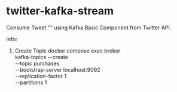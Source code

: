 # twitter-kafka-stream
Consume Tweet "" using Kafka Basic Component from Twitter API.

Info:
1. Create Topic
  docker compose exec broker \
    kafka-topics --create \
      --topic purchases \
      --bootstrap-server localhost:9092 \
      --replication-factor 1 \
      --partitions 1